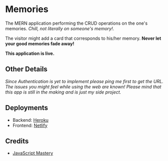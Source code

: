 # Memories
The MERN application performing the CRUD operations on the one's memories. *Chill, not literally on someone's memory!*. 

The visitor might add a card that corresponds to his/her memory. **Never let your good memories fade away!**

**This application is live.** 

## Other Details
*Since Authentication is yet to implement please ping me first to get the URL.*
*The issues you might feel while using the web are known! Please mind that this app is still in the making and is just my side project.*

## Deployments
- Backend: [Heroku](www.heroku.com)
- Frontend: [Netlify](www.netlify.com)

## Credits
- [JavaScript Mastery](https://www.youtube.com/channel/UCmXmlB4-HJytD7wek0Uo97A)
